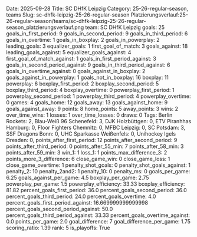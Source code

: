 Date: 2025-09-28
Title: SC DHfK Leipzig
Category: 25-26-regular-season, teams
Slug: sc-dhfk-leipzig-25-26-regular-season
Platzierungsverlauf:25-26-regular-season/teams/sc-dhfk-leipzig-25-26-regular-season_platzierungsverlauf.png
team: SC DHfK Leipzig
goals: 25
goals_in_first_period: 9
goals_in_second_period: 9
goals_in_third_period: 6
goals_in_overtime: 1
goals_in_boxplay: 2
goals_in_powerplay: 2
leading_goals: 3
equalizer_goals: 1
first_goal_of_match: 3
goals_against: 18
leading_goals_against: 5
equalizer_goals_against: 4
first_goal_of_match_against: 1
goals_in_first_period_against: 3
goals_in_second_period_against: 9
goals_in_third_period_against: 6
goals_in_overtime_against: 0
goals_against_in_boxplay: 2
goals_against_in_powerplay: 1
goals_not_in_boxplay: 16
boxplay: 11
powerplay: 6
boxplay_first_period: 2
boxplay_second_period: 5
boxplay_third_period: 4
boxplay_overtime: 0
powerplay_first_period: 1
powerplay_second_period: 1
powerplay_third_period: 4
powerplay_overtime: 0
games: 4
goals_home: 12
goals_away: 13
goals_against_home: 9
goals_against_away: 9
points: 8
home_points: 5
away_points: 3
wins: 2
over_time_wins: 1
losses: 1
over_time_losses: 0
draws: 0
Tags:  Berlin Rockets: 2,  Blau-Weiß 96 Schenefeld: 3,  DJK Holzbüttgen: 0,  ETV Piranhhas Hamburg: 0,  Floor Fighters Chemnitz: 0,  MFBC Leipzig: 0,  SC Potsdam: 3,  SSF Dragons Bonn: 0,  UHC Sparkasse Weißenfels: 0,  Unihockey Igels Dresden: 0,
points_after_first_period: 12
points_after_second_period: 9
points_after_third_period: 0
points_after_55_min: 7
points_after_58_min: 3
points_after_59_min: 3
win_1: 1
loss_1: 1
points_max_difference_3: 2
points_more_3_difference: 6
close_game_win: 0
close_game_loss: 1
close_game_overtime: 1
penalty_shot_goals: 0
penalty_shot_goals_against: 1
penalty_2: 10
penalty_2and2: 1
penalty_10: 0
penalty_ms: 0
goals_per_game: 6.25
goals_against_per_game: 4.5
boxplay_per_game: 2.75
powerplay_per_game: 1.5
powerplay_efficiency: 33.33
boxplay_efficiency: 81.82
percent_goals_first_period: 36.0
percent_goals_second_period: 36.0
percent_goals_third_period: 24.0
percent_goals_overtime: 4.0
percent_goals_first_period_against: 16.669999999999998
percent_goals_second_period_against: 50.0
percent_goals_third_period_against: 33.33
percent_goals_overtime_against: 0.0
points_per_game: 2.0
goal_difference: 7
goal_difference_per_game: 1.75
scoring_ratio: 1.39
rank: 5
is_playoffs: True
